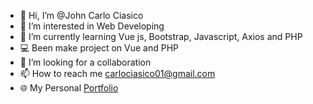 - 👋 Hi, I’m @John Carlo Ciasico
- 👀 I’m interested in Web Developing
- 🌱 I’m currently learning Vue js, Bootstrap, Javascript, Axios and PHP
- 💻 Been make project on Vue and PHP
- 💞️ I’m looking for a collaboration
- 📫 How to reach me carlociasico01@gmail.com
- 🌐 My Personal [Portfolio](https://my-portfolio-jcciasico.vercel.app/) 

<!---
JCciasico/JCciasico is a ✨ special ✨ repository because its `README.md` (this file) appears on your GitHub profile.
You can click the Preview link to take a look at your changes.
--->
